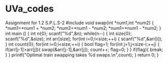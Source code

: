 # UVa_codes
Assignment for 1.2 S.P.L.S-2 
#include<cstdio>
void swap(int *num1,int *num2)
{
    *num1=*num1 + *num2;
    *num2=*num1 - *num2;
    *num1=*num1 - *num2;
}
int main ()
{
    int n{0};
    scanf("%d",&n);
    while(n--)
    {
        int size{0};
        scanf("%d",&size);
        int arr[size];
        for(int i=0;i<size;++i)
        {
            scanf("%d",&arr[i]);
        }
        int count{0};
        for(int i=0;i<size;++i)
        {
            bool flag=1;
            for(int j=1;j<size-i;++j)
            {
                if(arr[j-1]>arr[j]){
                    swap(&arr[j-1],&arr[j]);
                    count++;
                    flag=0;
                }
            }
            if(flag){
                break;
            }
        }
        printf("Optimal train swapping takes %d swaps.\n",count);
    }
    return 0;
}
